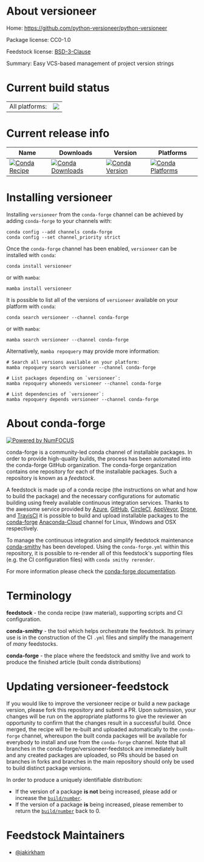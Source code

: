 About versioneer
================

Home: https://github.com/python-versioneer/python-versioneer

Package license: CC0-1.0

Feedstock license: [BSD-3-Clause](https://github.com/conda-forge/versioneer-feedstock/blob/main/LICENSE.txt)

Summary: Easy VCS-based management of project version strings

Current build status
====================


<table><tr><td>All platforms:</td>
    <td>
      <a href="https://dev.azure.com/conda-forge/feedstock-builds/_build/latest?definitionId=3637&branchName=main">
        <img src="https://dev.azure.com/conda-forge/feedstock-builds/_apis/build/status/versioneer-feedstock?branchName=main">
      </a>
    </td>
  </tr>
</table>

Current release info
====================

| Name | Downloads | Version | Platforms |
| --- | --- | --- | --- |
| [![Conda Recipe](https://img.shields.io/badge/recipe-versioneer-green.svg)](https://anaconda.org/conda-forge/versioneer) | [![Conda Downloads](https://img.shields.io/conda/dn/conda-forge/versioneer.svg)](https://anaconda.org/conda-forge/versioneer) | [![Conda Version](https://img.shields.io/conda/vn/conda-forge/versioneer.svg)](https://anaconda.org/conda-forge/versioneer) | [![Conda Platforms](https://img.shields.io/conda/pn/conda-forge/versioneer.svg)](https://anaconda.org/conda-forge/versioneer) |

Installing versioneer
=====================

Installing `versioneer` from the `conda-forge` channel can be achieved by adding `conda-forge` to your channels with:

```
conda config --add channels conda-forge
conda config --set channel_priority strict
```

Once the `conda-forge` channel has been enabled, `versioneer` can be installed with `conda`:

```
conda install versioneer
```

or with `mamba`:

```
mamba install versioneer
```

It is possible to list all of the versions of `versioneer` available on your platform with `conda`:

```
conda search versioneer --channel conda-forge
```

or with `mamba`:

```
mamba search versioneer --channel conda-forge
```

Alternatively, `mamba repoquery` may provide more information:

```
# Search all versions available on your platform:
mamba repoquery search versioneer --channel conda-forge

# List packages depending on `versioneer`:
mamba repoquery whoneeds versioneer --channel conda-forge

# List dependencies of `versioneer`:
mamba repoquery depends versioneer --channel conda-forge
```


About conda-forge
=================

[![Powered by
NumFOCUS](https://img.shields.io/badge/powered%20by-NumFOCUS-orange.svg?style=flat&colorA=E1523D&colorB=007D8A)](https://numfocus.org)

conda-forge is a community-led conda channel of installable packages.
In order to provide high-quality builds, the process has been automated into the
conda-forge GitHub organization. The conda-forge organization contains one repository
for each of the installable packages. Such a repository is known as a *feedstock*.

A feedstock is made up of a conda recipe (the instructions on what and how to build
the package) and the necessary configurations for automatic building using freely
available continuous integration services. Thanks to the awesome service provided by
[Azure](https://azure.microsoft.com/en-us/services/devops/), [GitHub](https://github.com/),
[CircleCI](https://circleci.com/), [AppVeyor](https://www.appveyor.com/),
[Drone](https://cloud.drone.io/welcome), and [TravisCI](https://travis-ci.com/)
it is possible to build and upload installable packages to the
[conda-forge](https://anaconda.org/conda-forge) [Anaconda-Cloud](https://anaconda.org/)
channel for Linux, Windows and OSX respectively.

To manage the continuous integration and simplify feedstock maintenance
[conda-smithy](https://github.com/conda-forge/conda-smithy) has been developed.
Using the ``conda-forge.yml`` within this repository, it is possible to re-render all of
this feedstock's supporting files (e.g. the CI configuration files) with ``conda smithy rerender``.

For more information please check the [conda-forge documentation](https://conda-forge.org/docs/).

Terminology
===========

**feedstock** - the conda recipe (raw material), supporting scripts and CI configuration.

**conda-smithy** - the tool which helps orchestrate the feedstock.
                   Its primary use is in the construction of the CI ``.yml`` files
                   and simplify the management of *many* feedstocks.

**conda-forge** - the place where the feedstock and smithy live and work to
                  produce the finished article (built conda distributions)


Updating versioneer-feedstock
=============================

If you would like to improve the versioneer recipe or build a new
package version, please fork this repository and submit a PR. Upon submission,
your changes will be run on the appropriate platforms to give the reviewer an
opportunity to confirm that the changes result in a successful build. Once
merged, the recipe will be re-built and uploaded automatically to the
`conda-forge` channel, whereupon the built conda packages will be available for
everybody to install and use from the `conda-forge` channel.
Note that all branches in the conda-forge/versioneer-feedstock are
immediately built and any created packages are uploaded, so PRs should be based
on branches in forks and branches in the main repository should only be used to
build distinct package versions.

In order to produce a uniquely identifiable distribution:
 * If the version of a package **is not** being increased, please add or increase
   the [``build/number``](https://docs.conda.io/projects/conda-build/en/latest/resources/define-metadata.html#build-number-and-string).
 * If the version of a package **is** being increased, please remember to return
   the [``build/number``](https://docs.conda.io/projects/conda-build/en/latest/resources/define-metadata.html#build-number-and-string)
   back to 0.

Feedstock Maintainers
=====================

* [@jakirkham](https://github.com/jakirkham/)

